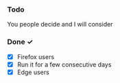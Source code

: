 
### Todo

You people decide and I will consider


### Done ✓

- [x] Firefox users
- [x] Run it for a few consecutive days
- [x] Edge users
